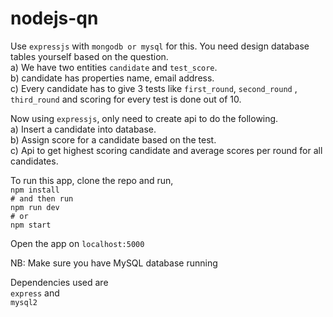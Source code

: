 # nodejs-qn

Use `expressjs` with `mongodb or mysql` for this. You need design database tables yourself based on the question.  
 a) We have two entities `candidate` and `test_score`.  
 b) candidate has properties name, email address.  
 c) Every candidate has to give 3 tests like `first_round`, `second_round` , `third_round` and scoring for every test is done out of 10.
 
 Now using `expressjs`, only need to create api to do the following.  
 a) Insert a candidate into database.  
 b) Assign score for a candidate based on the test.  
 c) Api to get highest scoring candidate and average scores per round for all candidates.  

To run this app, clone the repo and run,  
`npm install`  
`# and then run`  
`npm run dev`  
`# or`  
`npm start`

Open the app on `localhost:5000`

NB: Make sure you have MySQL database running

Dependencies used are  
`express` and  
`mysql2`
